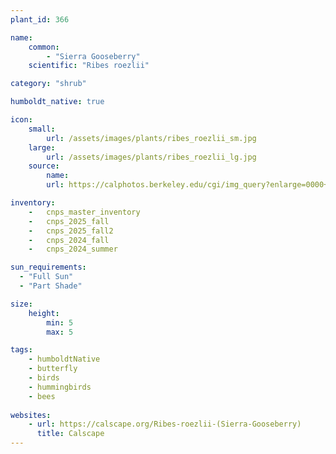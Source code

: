 ```yaml
---
plant_id: 366 

name: 
    common: 
        - "Sierra Gooseberry"  
    scientific: "Ribes roezlii"  

category: "shrub"

humboldt_native: true

icon: 
    small: 
        url: /assets/images/plants/ribes_roezlii_sm.jpg 
    large: 
        url: /assets/images/plants/ribes_roezlii_lg.jpg 
    source: 
        name: 
        url: https://calphotos.berkeley.edu/cgi/img_query?enlarge=0000+0000+0906+0959

inventory: 
    -   cnps_master_inventory
    -   cnps_2025_fall
    -   cnps_2025_fall2
    -   cnps_2024_fall
    -   cnps_2024_summer

sun_requirements:
  - "Full Sun"
  - "Part Shade"

size:
    height: 
        min: 5
        max: 5

tags: 
    - humboldtNative
    - butterfly
    - birds
    - hummingbirds
    - bees
 
websites: 
    - url: https://calscape.org/Ribes-roezlii-(Sierra-Gooseberry) 
      title: Calscape
---
```

